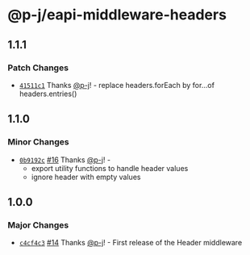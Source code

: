 # @p-j/eapi-middleware-headers

## 1.1.1

### Patch Changes

- [`41511c1`](https://github.com/p-j/eapi/commit/41511c1deb905f3ab59ce80e1838a0ab83bf8a04) Thanks [@p-j](https://github.com/p-j)! - replace headers.forEach by for...of headers.entries()

## 1.1.0

### Minor Changes

- [`0b9192c`](https://github.com/p-j/eapi/commit/0b9192c9ac94194b86cd93726102fb76d44c1249) [#16](https://github.com/p-j/eapi/pull/16) Thanks [@p-j](https://github.com/p-j)! -
  - export utility functions to handle header values
  - ignore header with empty values

## 1.0.0

### Major Changes

- [`c4cf4c3`](https://github.com/p-j/eapi/commit/c4cf4c37e688d7e468d68d0f0670a79b8cd6d00a) [#14](https://github.com/p-j/eapi/pull/14) Thanks [@p-j](https://github.com/p-j)! - First release of the Header middleware
